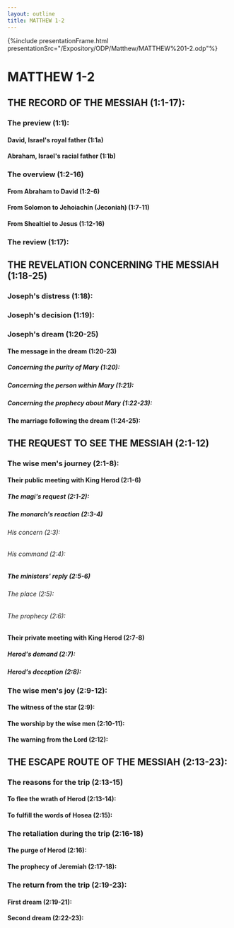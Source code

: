 ```yaml
---
layout: outline
title: MATTHEW 1-2
---
```

{%include presentationFrame.html presentationSrc="/Expository/ODP/Matthew/MATTHEW%201-2.odp"%}

# MATTHEW 1-2 
## THE RECORD OF THE MESSIAH (1:1-17): 
###  The preview (1:1): 
####  David, Israel\'s royal father (1:1a) 
####  Abraham, Israel\'s racial father (1:1b) 
###  The overview (1:2-16) 
####  From Abraham to David (1:2-6) 
####  From Solomon to Jehoiachin (Jeconiah) (1:7-11) 
####  From Shealtiel to Jesus (1:12-16) 
###  The review (1:17): 
## THE REVELATION CONCERNING THE MESSIAH (1:18-25) 
###  Joseph\'s distress (1:18): 
###  Joseph\'s decision (1:19): 
###  Joseph\'s dream (1:20-25) 
####  The message in the dream (1:20-23) 
#####  Concerning the purity of Mary (1:20): 
#####  Concerning the person within Mary (1:21): 
#####  Concerning the prophecy about Mary (1:22-23): 
####  The marriage following the dream (1:24-25): 
## THE REQUEST TO SEE THE MESSIAH (2:1-12) 
###  The wise men\'s journey (2:1-8): 
####  Their public meeting with King Herod (2:1-6) 
#####  The magi\'s request (2:1-2): 
#####  The monarch\'s reaction (2:3-4) 
######  His concern (2:3): 
######  His command (2:4): 
#####  The ministers\' reply (2:5-6) 
######  The place (2:5): 
######  The prophecy (2:6): 
####  Their private meeting with King Herod (2:7-8) 
#####  Herod\'s demand (2:7): 
#####  Herod\'s deception (2:8): 
###  The wise men\'s joy (2:9-12): 
####  The witness of the star (2:9): 
####  The worship by the wise men (2:10-11): 
####  The warning from the Lord (2:12): 
## THE ESCAPE ROUTE OF THE MESSIAH (2:13-23): 
###  The reasons for the trip (2:13-15) 
####  To flee the wrath of Herod (2:13-14): 
####  To fulfill the words of Hosea (2:15): 
###  The retaliation during the trip (2:16-18) 
####  The purge of Herod (2:16): 
####  The prophecy of Jeremiah (2:17-18): 
###  The return from the trip (2:19-23): 
####  First dream (2:19-21): 
####  Second dream (2:22-23): 
